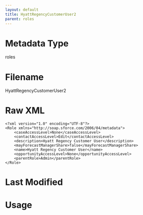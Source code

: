 ```yaml
---
layout: default
title: HyattRegencyCustomerUser2
parent: roles
---
```

# Metadata Type
roles


# Filename 
HyattRegencyCustomerUser2


# Raw XML
```
<?xml version="1.0" encoding="UTF-8"?>
<Role xmlns="http://soap.sforce.com/2006/04/metadata">
    <caseAccessLevel>None</caseAccessLevel>
    <contactAccessLevel>Edit</contactAccessLevel>
    <description>Hyatt Regency Customer User</description>
    <mayForecastManagerShare>false</mayForecastManagerShare>
    <name>Hyatt Regency Customer User</name>
    <opportunityAccessLevel>None</opportunityAccessLevel>
    <parentRole>Admin</parentRole>
</Role>
```


# Last Modified


# Usage
